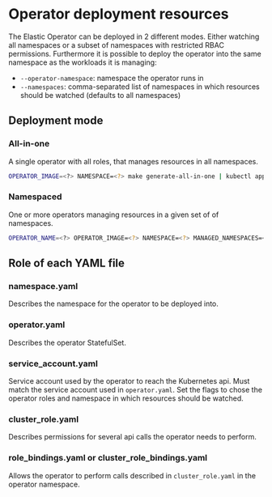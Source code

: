# Operator deployment resources

The Elastic Operator can be deployed in 2 different modes. Either watching all namespaces or a subset of namespaces with restricted RBAC permissions. Furthermore it is possible to deploy the operator into the same namespace as the workloads it is managing:

* `--operator-namespace`: namespace the operator runs in
* `--namespaces`: comma-separated list of namespaces in which resources should be watched (defaults to all namespaces)


## Deployment mode

### All-in-one

A single operator with all roles, that manages resources in all namespaces.

```bash
OPERATOR_IMAGE=<?> NAMESPACE=<?> make generate-all-in-one | kubectl apply -f -
```

### Namespaced

One or more operators managing resources in a given set of of namespaces.

```bash
OPERATOR_NAME=<?> OPERATOR_IMAGE=<?> NAMESPACE=<?> MANAGED_NAMESPACES=<?> make generate-namespace | kubectl apply -f -
```

## Role of each YAML file

### namespace.yaml

Describes the namespace for the operator to be deployed into.

### operator.yaml

Describes the operator StatefulSet.

### service_account.yaml

Service account used by the operator to reach the Kubernetes api.
Must match the service account used in `operator.yaml`.
Set the flags to chose the operator roles and namespace in which resources should be watched.

### cluster_role.yaml

Describes permissions for several api calls the operator needs to perform.

### role_bindings.yaml or cluster_role_bindings.yaml

Allows the operator to perform calls described in `cluster_role.yaml` in the operator namespace.
